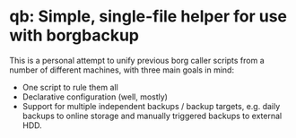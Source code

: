 # qb: Simple, single-file helper for use with borgbackup

This is a personal attempt to unify previous borg caller scripts from a
number of different machines, with three main goals in mind:
* One script to rule them all
* Declarative configuration (well, mostly)
* Support for multiple independent backups / backup targets, e.g. daily
  backups to online storage and manually triggered backups to external HDD.
